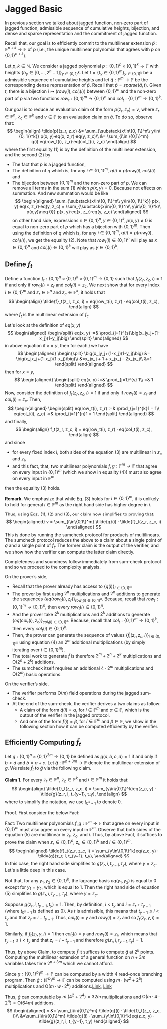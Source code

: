 # Jagged Basic
In previous section we talked about jagged function, non-zero part of jagged function, admissible sequence of cumulative heights, bijection, and dense and sparse representation and the commitment of jagged function.

Recall that, our goal is to efficiently commit to the multilinear extension $\tilde{p} : \mathbb{F}^{n+k} \rightarrow \mathbb{F}$ of $p$ (i.e., the unique multilinear polynomial that agrees with $p$ on $\{0, 1\}^{n+k}$).

Let $p, k\in\mathbb{N}$. We consider a jagged polynomial $p : \{0, 1\}^n\times\{0, 1\}^k\rightarrow\mathbb{F}$ with heights $\big\{h_y\in[0,\dots, 2^n − 1]\big\}_{y\in\{0,1\}^k}$. Let $t = \big\{t_y \in \{0, 1\}^m\big\}_{y\in\{0,1\}^k}$ be a admissible sequence of cumulative heights and let $\tilde{q} : \mathbb{F}^m \rightarrow \mathbb{F}$ be the corresponding dense representation of $\tilde{p}$. Recall that $\tilde{p} = sparse(\tilde{q}, t)$. Given $t$, there is a bijection $i \mapsto (row_t(i), col_t(i))$ between $\{0, 1\}^m$ and the non-zero part of $p$ via two functions $row_t : \{0, 1\}^m\rightarrow \{0, 1\}^n$ and $col_t : \{0, 1\}^m \rightarrow \{0, 1\}^k$.

Our goal is to reduce an evaluation claim of the form $\tilde{p}(z_r, z_c) = v$, where $z_r \in \mathbb{F}^n$, $z_c \in \mathbb{F}^k$ and $v \in \mathbb{F}$ to an evaluation claim on $\tilde{q}$. To do so, observe that:
$$
\begin{align}
    \tilde{p}(z_r, z_c) &= \sum_{\substack{x\in\{0, 1\}^n\\ y\in\{0, 1\}^k}} p(x, y)·eq(x, z_r)·eq(y, z_c)\\
    &= \sum_{i\in \{0,1\}^m} q(i)·eq(row_t(i), z_r)·eq(col_t(i), z_c)
\end{align}
$$
where the first equality (1) is by the definition of the multilinear extension, and the second (2) by
- The fact that $p$ is a jagged function,
- The definition of $q$ which is, for any $i\in \{0,1\}^m$, $q(i) = p(row_t(i), col_t(i))$ and 
- The bijection between $\{0, 1\}^m$ and the non-zero part of $p$.
We can remove all terms in the sum (1) which $p(x, y) = 0$. Because not effects on summation. And new summation would be like
$$
\begin{aligned}
    \sum_{\substack{x\in\{0, 1\}^n\\ y\in\{0, 1\}^k}} p(x, y)·eq(x, z_r)·eq(y, z_c) = \sum_{\substack{x\in\{0, 1\}^n\\ y\in\{0, 1\}^k\\ p(x,y)\neq 0}} p(x, y)·eq(x, z_r)·eq(y, z_c)
\end{aligned}
$$
on other hand side, expressions $x\in\{0, 1\}^n, y\in\{0, 1\}^k, p(x,y)\neq 0$ is equal to non-zero part of $p$ which has a bijection with $\{0,1\}^m$. Then using the definition of $q$ which is, for any $i\in \{0,1\}^m$, $q(i) = p(row_t(i), col_t(i))$, we get the equality (2). Note that $row_t(i)\in\{0,1\}^n$ will play as $x\in\{0, 1\}^n$ and $col_t(i)\in\{0, 1\}^k$ will play as $y\in\{0, 1\}^k$.

## Define $f_t$
Define a function $f_t : \{0, 1\}^n \times \{0, 1\}^k \times \{0, 1\}^m \rightarrow \{0, 1\}$ such that $f_t(z_r, z_c, i) = 1$ if and only if $row_t(i) = z_r$ and $col_t(i) = z_c$. We next show that for every index $i \in \{0, 1\}^m$ and $z_r \in \mathbb{F}^n$ and $z_c \in \mathbb{F}^k$, it holds that
$$
\begin{align}
    \tilde{f}_t(z_r, z_c, i) = eq(row_t(i), z_r) · eq(col_t(i), z_c),
\end{align}
$$
where $\tilde{f}_t$ is the multilinear extension of $f_t$.

Let's look at the definition of $eq(x, y)$
$$
\begin{aligned}
\begin{split}
eq(x, y) :=& \prod_{j=1}^{s}\big(x_jy_j+(1-x_j)(1-y_j)\big)
\end{split}
\end{aligned}
$$
in above equation if $x = y$, then for each $j$ we have
$$
\begin{aligned}
\begin{split}
\big(x_jy_j+(1-x_j)(1-y_j)\big) &= \big(x_jx_j+(1-x_j)(1-x_j)\big)\\
&=x_jx_j + 1 + x_jx_j - 2x_jx_j\\
&=1
\end{split}
\end{aligned}
$$
then for $x=y$,
$$
\begin{aligned}
\begin{split}
eq(x, y) :=& \prod_{j=1}^{s} 1\\
=& 1
\end{split}
\end{aligned}
$$
Now, consider the definition of $f_t(z_r, z_c, i) = 1$ if and only if $row_t(i) = z_r$ and $col_t(i) = z_c$. Then,
$$
\begin{aligned}
\begin{split}
eq(row_t(i), z_r) :=& \prod_{j=1}^{k}1 = 1\\
eq(col_t(i), z_c) :=& \prod_{j=1}^{n}1 = 1
\end{split}
\end{aligned}
$$
and finally,
$$
\begin{align}
    f_t(z_r, z_c, i) = eq(row_t(i), z_r) · eq(col_t(i), z_c),
\end{align}
$$
and since 
- for every fixed index $i$, both sides of the equation (3) are multilinear in $z_c$ and $z_r$,
- and this fact, that, two multilinear polynomials $f, g : \mathbb{F}^m \rightarrow \mathbb{F}$ that agree on every input in $\{0, 1\}^m$ (which we show in equality (4)) must also agree on every input in $\mathbb{F}^m$

then the equality (3) holds.

**Remark.** We emphasize that while Eq. (3) holds for $i \in \{0, 1\}^m$, it is unlikely to hold for general $i \in \mathbb{F}^m$ as the right hand side has higher degree in $i$.

Thus, using Eqs. (1), (2) and (3), our claim now simplifies to proving that:
$$
\begin{aligned}
    v = \sum_{i\in\{0,1\}^m} \tilde{q}(i) · \tilde{f}_t(z_r, z_c, i)
\end{aligned}
$$
This is done by running the sumcheck protocol for products of multilinears. The sumcheck protocol reduces the above to a claim about a single point of $\tilde{q}$ and a single point of $\tilde{f}_t$.
The former claim is the output of the verifier, and we show how the verifier can compute the latter claim directly.

Completeness and soundness follow immediately from sum-check protocol and so we proceed to the complexity analysis.

On the prover’s side,
- Recall that the prover already has access to $\big\{q(i)\big\}_{i\in\{0,1\}^m}$
- The prover by first using $2^n$ multiplications and $2^n$ additions to generate the sequences $\big\{eq(row_t(i), z_r)\big\}_{row_t(i)\in\{0,1\}^n}$. Because, recall that $row_t : \{0, 1\}^m\rightarrow \{0, 1\}^n$, then every $row_t(i)\in \{0, 1\}^n$. 
- And the prover take $2^k$ multiplications and $2^k$ additions to generate $\big\{eq(col_t(i), z_c)\big\}_{col_t(i)\in\{0,1\}^k}$. Because, recall that $col_t : \{0, 1\}^m\rightarrow \{0, 1\}^k$, then every $col_t(i)\in \{0, 1\}^k$.
- Then, the prover can generate the sequence of values $\big\{\tilde{f}_t(z_r, z_c, i)\big\}_{i\in\{0,1\}^m}$ using equation (4) an $2^m$ additional multiplications (by simply iterating over $i \in \{0, 1\}^m$).
- The total work to generate $\tilde{f}$ is therefore $2^m + 2^n + 2^k$ multiplications and $\mathrm{O}(2^n + 2^k)$ additions.
- The sumcheck itself requires an additional $4 · 2^m$ multiplications and $\mathrm{O}(2^m)$ basic operations.

On the verifier’s side,
- The verifier performs $\mathrm{O}(m)$ field operations during the jagged sum-check.
- At the end of the sum-check, the verifier derives a two claims as follow:
  - A claim of the form $\tilde{q}(i) = \alpha$, for $i \in \mathbb{F}^m$ and $\alpha\in \mathbb{F}$, which is the output of the verifier in the jagged protocol.
  - And one of the form $\tilde{f}(i) = \beta$, for $i \in \mathbb{F}^m$ and $\beta\in \mathbb{F}$, we show in the following section how it can be computed efficiently by the verifier.

## Efficiently Computing $\tilde{f}_t$
Let $g : \{0, 1\}^n \times \{0, 1\}^{3m} \rightarrow \{0, 1\}$ be defined as $g(a, b, c, d) = 1$ if and only if $b < d$ and $b = a + c$.
Let $\tilde{g} : \mathbb{F}^{n+3m} \rightarrow \mathbb{F}$ denote the multilinear extension of $g$. We relate $\tilde{f}_t$ to $\tilde{g}$ via the following claim.

**Claim 1.** For every $z_r \in \mathbb{F}^n$, $z_c \in \mathbb{F}^k$ and $i \in \mathbb{F}^m$ it holds that:
$$
\begin{align}
    \tilde{f}_t(z_r, z_c, i) = \sum_{y\in\{0,1\}^k}eq(z_c, y) · \tilde{g}(z_r, i, t_{y−1}, t_y),
\end{align}
$$
where to simplify the notation, we use $t_{0^k−1}$ to denote $0$.

Proof. First consider the below Fact:

Fact: Two multilinear polynomials $f, g : \mathbb{F}^m \rightarrow\mathbb{F}$ that agree on every input in $\{0, 1\}^m$ must also agree on every input in $\mathbb{F}^m$.
Observe that both sides of the equation (5) are multilinear in $z_r$, $z_c$, and $i$. Thus, by above Fact, it suffices to prove the claim when $z_r \in \{0, 1\}^n$, $z_c \in \{0, 1\}^k$ and $i \in \{0, 1\}^m$.
$$
\begin{aligned}
    \tilde{f}_t(z_r, z_c, i) = \sum_{y\in\{0,1\}^k}eq(z_c, y) · \tilde{g}(z_r, i, t_{y−1}, t_y),
\end{aligned}
$$
In this case, the right hand side simplifies to $g(z_r, i, t_{y−1}, t_y)$, where $y = z_c$. Let's a little deep in this case.

Not that, for any $y_1, y_2\in\{0,1\}^k$, the lagrange basis $eq(y_1, y_2)$ is equal to 0 except for $y_1 = y_2$, which is equal to 1. Then the right hand side of equation (5) simplifies to $g(z_r, i, t_{y−1}, t_y)$, where $y = z_c$.

Suppose $g(z_r, i, t_{y−1}, t_y) = 1$. Then, by definition, $i < t_y$ and $i = z_r + t_{y−1}$ (where $t_{0^k−1}$ is defined as 0). As $t$ is admissible, this means that $t_{y−1} \le i < t_y$ and that $z_r = i − t_{y−1}$. Thus, $col_t(i) = y$ and $row_t(i) = z_r$ and so $f_t(z_r, y, i) = 1$.

Similarly, if $f_t(z_r, y, i) = 1$ then $col_t(i) = y$ and $row_t(i) = z_r$, which means that $t_{y−1} \le i < t_y$ and that $z_r = i − t_{y−1}$ and therefore $g(z_r, i, t_{y−1}, t_y) = 1$.

Thus, by above Claim, to compute $\tilde{f}$ it suffices to compute $\tilde{g}$ at $2^k$ points. Computing the multilinear extension of a general function on $n + 3m$ variables takes time $2^{n+3m}$ which we cannot afford.

Since $g : (\{0, 1\}^b)^m \rightarrow\mathbb{F}$ can be computed by a width 4 read-once branching program. Then $\tilde{g} : (\mathbb{F}^b)^m \rightarrow \mathbb{F}$ can be computed using $m · (w^2 + 2^b)$ multiplications and $\mathrm{O}(m · w · 2^b)$ additions.[Link](../jpcs/with4_robp.md#efficient-computable-g), [Link](../jpcs/with4_robp.md#efficient-computable-g)

Thus, $\tilde{g}$ can computable by  $m . (4^2 + 2^4) = 32m$ multiplications and $\mathrm{O}(m · 4 · 2^4) = \mathrm{O}(64m)$ additions.
$$
\begin{aligned}
    v &= \sum_{i\in\{0,1\}^m} \tilde{q}(i) · \tilde{f}_t(z_r, z_c, i)\\
      &=\sum_{i\in\{0,1\}^m} \tilde{q}(i) · \sum_{y\in\{0,1\}^k}eq(z_c, y) · \tilde{g}(z_r, i, t_{y−1}, t_y)
\end{aligned}
$$